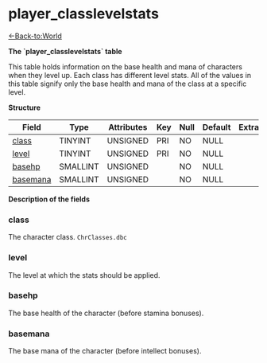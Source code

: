 # player\_classlevelstats

[<-Back-to:World](database-world.md)

**The \`player\_classlevelstats\` table**

This table holds information on the base health and mana of characters when they level up. Each class has different level stats. All of the values in this table signify only the base health and mana of the class at a specific level.

**Structure**

| Field         | Type        | Attributes | Key | Null | Default | Extra | Comment |
|---------------|-------------|------------|-----|------|---------|-------|---------|
| [class][1]    | TINYINT  | UNSIGNED   | PRI | NO   | NULL    |       |         |
| [level][2]    | TINYINT  | UNSIGNED   | PRI | NO   | NULL    |       |         |
| [basehp][3]   | SMALLINT | UNSIGNED   |     | NO   | NULL    |       |         |
| [basemana][4] | SMALLINT | UNSIGNED   |     | NO   | NULL    |       |         |

[1]: #class
[2]: #level
[3]: #basehp
[4]: #basemana

**Description of the fields**

### class

The character class. `ChrClasses.dbc`

### level

The level at which the stats should be applied.

### basehp

The base health of the character (before stamina bonuses).

### basemana

The base mana of the character (before intellect bonuses).
